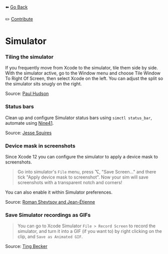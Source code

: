 ⬅️ [Go Back](README.md)

✏️ [Contribute](https://github.com/Xcode-Tips/xcode-tips.github.io/blob/main/simulator.md)

# Simulator

### Tiling the simulator

If you frequently move from Xcode to the simulator, tile them side by side. With the simulator active, go to the Window menu and choose Tile Window To Right Of Screen, then select Xcode on the left. You can adjust the split so the simulator sits snugly on the right.

Source: [Paul Hudson](https://www.hackingwithswift.com/articles/229/24-quick-xcode-tips)

### Status bars

Clean up and configure Simulator status bars using `simctl status_bar`, automate using [Nine41](https://github.com/jessesquires/Nine41).

Source: [Jesse Squires](https://www.jessesquires.com/blog/2020/04/13/fully-automating-perfect-status-bar-overrides-for-ios-simulators/)

### Device mask in screenshots

Since Xcode 12 you can configure the simulator to apply a device mask to screenshots.

> Go into simulator's `File` menu, press **&#8997;**, "Save Screen..." and there tick "Apply device mask to screenshot". Now your sim will save screenshots with a transparent notch and corners!

You can also enable it within Simulator preferences.

Source: [Roman Shevtsov and Jean-Étienne](https://twitter.com/ryushev/status/1386626956351901704)

### Save Simulator recordings as GIFs

> You can go to Xcode Simulator `File > Record Screen` to record the simulator, and turn it into a GIF (if you want to) by right clicking on the clip, and `Save as Animated GIF`.

Source: [Ting Becker](https://twitter.com/teekachu1/status/1431314346311815175?s=21)
